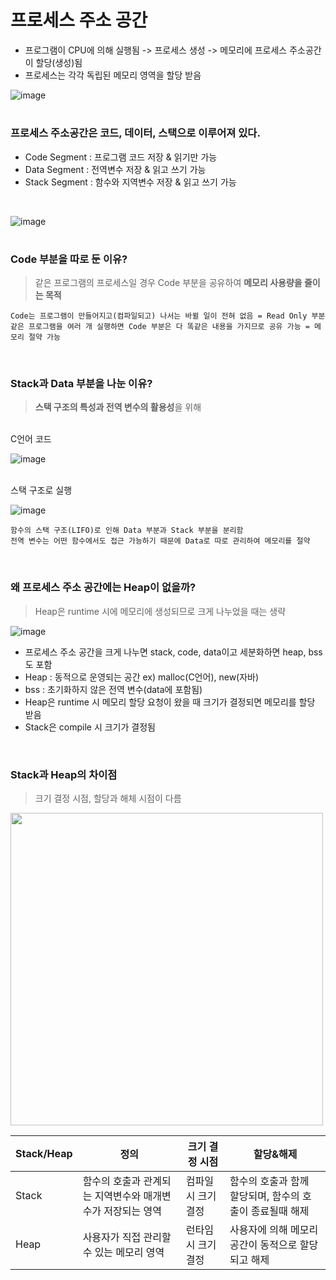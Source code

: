 프로세스 주소 공간
==================
+ 프로그램이 CPU에 의해 실행됨 -> 프로세스 생성 -> 메모리에 프로세스 주소공간이 할당(생성)됨
+ 프로세스는 각각 독립된 메모리 영역을 할당 받음

![image](https://user-images.githubusercontent.com/24283422/121099995-e1ac8800-c833-11eb-8e4d-506adfdd1fb1.png)

#

### 프로세스 주소공간은 코드, 데이터, 스택으로 이루어져 있다.
+ Code Segment : 프로그램 코드 저장 & 읽기만 가능
+ Data Segment : 전역변수 저장 & 읽고 쓰기 가능
+ Stack Segment : 함수와 지역변수 저장 & 읽고 쓰기 가능

<br/>

![image](https://user-images.githubusercontent.com/24283422/121101169-4c5ec300-c836-11eb-9482-cf2a8f567d91.png)

#

### Code 부분을 따로 둔 이유?
> 같은 프로그램의 프로세스일 경우 Code 부분을 공유하여 **메모리 사용량을 줄이는 목적**
```
Code는 프로그램이 만들어지고(컴파일되고) 나서는 바뀔 일이 전혀 없음 = Read Only 부분
같은 프로그램을 여러 개 실행하면 Code 부분은 다 똑같은 내용을 가지므로 공유 가능 = 메모리 절약 가능
```

<br/>

### Stack과 Data 부분을 나눈 이유?
> **스택 구조의 특성과 전역 변수의 활용성**을 위해
<br/>
C언어 코드
<br/>

![image](https://user-images.githubusercontent.com/24283422/121125319-58ac4580-c861-11eb-92a7-8d9b3eaac95e.png)

<br/>
스택 구조로 실행
<br/>

![image](https://user-images.githubusercontent.com/24283422/121125426-81343f80-c861-11eb-9186-a7127290919a.png)

```
함수의 스택 구조(LIFO)로 인해 Data 부분과 Stack 부분을 분리함
전역 변수는 어떤 함수에서도 접근 가능하기 때문에 Data로 따로 관리하여 메모리를 절약
```

<br/>

### 왜 프로세스 주소 공간에는 Heap이 없을까?
> Heap은 runtime 시에 메모리에 생성되므로 크게 나누었을 때는 생략

![image](https://user-images.githubusercontent.com/24283422/121719978-f7fd6100-cb1d-11eb-8f3f-6b392f5a49ae.png)
+ 프로세스 주소 공간을 크게 나누면 stack, code, data이고 세분화하면 heap, bss도 포함
+ Heap : 동적으로 운영되는 공간 ex) malloc(C언어), new(자바)
+ bss : 초기화하지 않은 전역 변수(data에 포함됨)
+ Heap은 runtime 시 메모리 할당 요청이 왔을 때 크기가 결정되면 메모리를 할당 받음
+ Stack은 compile 시 크기가 결정됨

<br/>

### Stack과 Heap의 차이점
> 크기 결정 시점, 할당과 해체 시점이 다름
<img src="https://user-images.githubusercontent.com/24283422/121761570-89df8b00-cb6b-11eb-9bc5-489ccaa92b1d.png" width="500px">

|Stack/Heap|정의|크기 결정 시점|할당&해제|
|---|---|---|---|
|Stack|함수의 호출과 관계되는 지역변수와 매개변수가 저장되는 영역|컴파일 시 크기 결정|함수의 호출과 함께 할당되며, 함수의 호출이 종료될때 해제|
|Heap|사용자가 직접 관리할 수 있는 메모리 영역|런타임 시 크기 결정|사용자에 의해 메모리공간이 동적으로 할당되고 해제|

